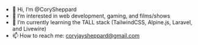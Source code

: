 - 👋 Hi, I’m @CorySheppard
- 👀 I’m interested in web development, gaming, and films/shows
- 🌱 I’m currently learning the TALL stack (TailwindCSS, Alpine.js, Laravel, and Livewire)
- 📫 How to reach me: coryjaysheppard@gmail.com

<!---
CorySheppard/CorySheppard is a ✨ special ✨ repository because its `README.md` (this file) appears on your GitHub profile.
You can click the Preview link to take a look at your changes.
--->
